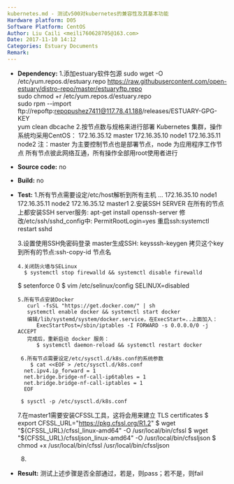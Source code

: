 ```yaml
---
kubernetes.md - 测试v500对kubernetes的兼容性及其基本功能
Hardware platform: D05
Software Platform: CentOS
Author: Liu Caili <meili760628705@163.com>  
Date: 2017-11-10 14:12
Categories: Estuary Documents  
Remark:
---
```

- **Dependency:**
    1.添加estuary软件包源
       sudo wget -O /etc/yum.repos.d/estuary.repo https://raw.githubusercontent.com/open-estuary/distro-repo/master/estuaryftp.repo     
       sudo chmod +r /etc/yum.repos.d/estuary.repo               
       sudo rpm --import ftp://repoftp:repopushez7411@117.78.41.188/releases/ESTUARY-GPG-KEY               
       yum clean dbcache
    2.按节点数与规格来进行部署 Kubernetes 集群，操作系统均采用CentOS：
       172.16.35.12 master
       172.16.35.10 node1
       172.16.35.11 node2
       注：master 为主要控制节点也是部署节点，node 为应用程序工作节点
              所有节点彼此网络互通，所有操作全部用root使用者进行

- **Source code:**
    no

- **Build:**
    no

- **Test:**
    1.所有节点需要设定/etc/host解析到所有主机
       	...
	172.16.35.10 node1
	172.16.35.11 node2
	172.16.35.12 master1
    2.安装SSH SERVER
	在所有的节点上都安装SSH server服务:
		apt-get install openssh-server
	修改/etc/ssh/sshd_config中:
      		PermitRootLogin=yes
	重启ssh:systemctl restart sshd
	
     3.设置使用SSH免密码登录
	master生成SSH: keysssh-keygen
	拷贝这个key到所有的节点:ssh-copy-id 节点名
	
      4.关闭防火墙与SELinux
      	$ systemctl stop firewalld && systemctl disable firewalld
	$ setenforce 0
	$ vim /etc/selinux/config
	SELINUX=disabled
	
      5.所有节点安装Docker
      	 curl -fsSL "https://get.docker.com/" | sh
      	 systemctl enable docker && systemctl start docker
         编辑/lib/systemd/system/docker.service，在ExecStart=..上面加入：
         	ExecStartPost=/sbin/iptables -I FORWARD -s 0.0.0.0/0 -j ACCEPT
         完成后，重新启动 docker 服务：
         	$ systemctl daemon-reload && systemctl restart docker
       
       6.所有节点需要设定/etc/sysctl.d/k8s.conf的系统参数
       	  $ cat <<EOF > /etc/sysctl.d/k8s.conf
		net.ipv4.ip_forward = 1
		net.bridge.bridge-nf-call-ip6tables = 1
		net.bridge.bridge-nf-call-iptables = 1
		EOF

	   $ sysctl -p /etc/sysctl.d/k8s.conf
	   
	7.在master1需要安装CFSSL工具，这将会用来建立 TLS certificates
	   $ export CFSSL_URL="https://pkg.cfssl.org/R1.2"
	   $ wget "${CFSSL_URL}/cfssl_linux-amd64" -O /usr/local/bin/cfssl
	   $ wget "${CFSSL_URL}/cfssljson_linux-amd64" -O /usr/local/bin/cfssljson
	   $ chmod +x /usr/local/bin/cfssl /usr/local/bin/cfssljson
	   
	 8.
  
- **Result:**
      测试上述步骤是否全部通过，若是，则pass；若不是，则fail